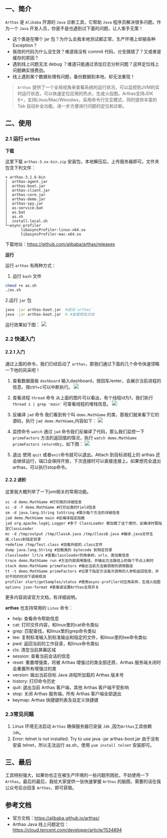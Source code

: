 

## 一、简介
`Arthas` 是 `Alibaba` 开源的 `Java` 诊断工具，它帮助 `Java` 程序员解决很多问题。作为一个 `Java` 开发人员，你是不是也遇到过下面的问题，让人束手无策！

- 这个类是在哪个 jar 包？为什么会我本地测试都正常，生产环境上却报各种 Exception？
- 我改的代码为什么没生效？难道我没有 commit 代码，分支搞错了？又或者是缓存的原因？
- 遇到线上问题无法 debug ？难道只能通过添加日志分析问题？这样定位线上问题确实很费劲。
- 线上遇到某个数据处理有问题，备份数据到本地，却无法重现！

> `Arthas` 提供了一个全局视角来查看系统的运行状况，可以监控到JVM的实时运行状态，可以快速定位应用的热点，生成火焰图。Arthas支持JDK 6+，支持Linux/Mac/Winodws，采用命令行交互模式，同时提供丰富的 Tab 自动补全功能，进一步方便进行问题的定位和诊断。

## 二、使用
### 2.1 运行 `arthas`

 **下载**
 
 这里下载 `arthas-3.xx-bin.zip` 安装包，本地解压后，上传服务器即可。文件夹包含下列文件：
 ```
+ arthas-3.1.6-bin
│  arthas-agent.jar
│  arthas-boot.jar
│  arthas-client.jar
│  arthas-core.jar
│  arthas-demo.jar
│  arthas-spy.jar
│  as-service.bat
│  as.bat
│  as.sh
│  install-local.sh
└─async-profiler
        libasyncProfiler-linux-x64.so
        libasyncProfiler-mac-x64.so
 ```
 下载地址：https://github.com/alibaba/arthas/releases
 
 **运行**
 
 运行 `arthas` 有两种方式：
 1. 运行 `bash` 文件
 ```bash
 chmod +x as.sh
 ./as.sh
 ```
 2.运行 `jar` 包
 ```bash
 java -jar arthas-boot.jar  #启动`arthas`
 java -jar arthas-boot.jar -h #查看帮助文档
 ```
 运行效果如下图：
 ![](https://imgkr.cn-bj.ufileos.com/920c0d69-5dc3-440f-88b1-94e4abd7c1c7.png)


### 2.2 快速入门
#### 2.2.1 入门
通过上面的命令，我们已经启动了 `arthas`，那我们通过下面的几个命令快速领略一下他的风采吧！
1. 查看数据面板 `dashboard`
输入dashboard，按回车/enter，会展示当前进程的信息，按ctrl+c可以中断执行。
![](https://imgkr.cn-bj.ufileos.com/8814f2c5-27ac-4e74-8867-36b63f917f1f.png)


2. 查看进程 `thread` 命令
从上面的图片可以看出，有个线程id为1，我们执行 `thread 1 | grep 'main'` 可查看线程的堆栈信息。
![](https://imgkr.cn-bj.ufileos.com/887efdde-e470-4afd-92f2-247a084af11d.png)

3. 反编译 `jad` 命令
我们看到有个叫 `demo.MathGame` 的类，那我们就来看下它的源码，执行 `jad demo.MathGame`,内容如下：
![](https://imgkr.cn-bj.ufileos.com/6f2841cb-cc6a-4c75-8c36-3d4468ffaa46.png)

4. 监控命令 `watch`
通过 `jad` 命令我们反编译了代码，那么我们监控一下 `primeFactors` 方法的返回值的情况，执行 `watch demo.MathGame primeFactors returnObj`，如下图：
![](https://imgkr.cn-bj.ufileos.com/20a138a3-fb16-488b-9b13-80f29eb63e3d.png)

5. 退出
使用 `quit` 或者`exit`命令就可以退出。Attach 到目标进程上的 arthas 还会继续运行，端口会保持开放，下次连接时可以直接连接上。如果想完全退出 arthas，可以执行stop命令。

#### 2.2.2 进阶

这里我大概列举了一下jvm相关的常用功能。
```
sc -d demo.MathGame #打印类的详细信息
sc -d -f demo.MathGame #打印出类的Field信息
sm -d java.lang.String toString #展示每个方法的详细信息
jad demo.MathGame main #反编译指定函数
jad org.apache.log4j.Logger #多个 ClassLoader 都加载了这个类时，反编译时需指定ClassLoader
mc -d /tmp/output /tmp/ClassA.java /tmp/ClassB.java #编译.java文件生成.class到指定目录
redefine /tmp/Test.class #加载外部的.class文件
dump java.lang.String #加载类的 bytecode 到特定目录
classloader l/t/a #查看classloader的继承树，urls，类加载信息
trace demo.MathGame run #方法内部调用路径，并输出方法路径上的每个节点上耗时
stack demo.MathGame primeFactors #输出当前方法被调用的调用路径
tt -t demo.MathGame primeFactors #记录下指定方法每次调用的入参和返回信息，并对不同的时间下调用观测
profiler start/getSamples/status #使用async-profiler对应用采样，生成火焰图
options json-format #查看或设置Arthas全局开关
```
更多内容阅读官方文档，有详细说明。

**arthas** 也支持常用的 `Linux` 命令：
- help: 查看命令帮助信息
- cat: 打印文件内容，和linux里的cat命令类似
- grep: 匹配查找，和linux里的grep命令类似
- tee: 复制标准输入到标准输出和指定的文件，和linux里的tee命令类似
- pwd: 返回当前的工作目录，和linux命令类似
- cls: 清空当前屏幕区域
- session: 查看当前会话的信息
- reset: 重置增强类，将被 Arthas 增强过的类全部还原，Arthas 服务端关闭时会重置所有增强过的类
- version: 输出当前目标 Java 进程所加载的 Arthas 版本号
- history: 打印命令历史
- quit: 退出当前 Arthas 客户端，其他 Arthas 客户端不受影响
- stop: 关闭 Arthas 服务端，所有 Arthas 客户端全部退出
- keymap: Arthas 快捷键列表及自定义快捷键



### 2.3常见问题
1. Linux 环境无法启动 `Arthas`
确保服务器已安装 `Jdk` ,因为`Arthas`工具依赖 `Jdk`。
2. Error: telnet is not installed. Try to use java -jar arthas-boot.jar
由于没有安装 telnet，所以无法运行 as.sh，使用 `yum install telnet` 安装即可。

## 三、最后
工具特别强大，如果你也正在被生产环境的一些问题所困扰，不妨使用一下 `Arthas`。最后的最后，我给大家提供一张快速掌握 `Arthas` 的脑图，需要的话在我公众号后台回复 `Arthas`，即可获取。

## 参考文档

- 官方文档：https://alibaba.github.io/arthas/
- Arthas Java 线上问题定位：https://cloud.tencent.com/developer/article/1534894
